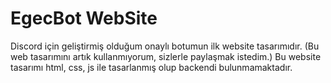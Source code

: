 # EgecBot WebSite

Discord için geliştirmiş olduğum onaylı botumun ilk website tasarımıdır. (Bu web tasarımını artık kullanmıyorum, sizlerle paylaşmak istedim.)
Bu website tasarımı html, css, js ile tasarlanmış olup backendi bulunmamaktadır. 
